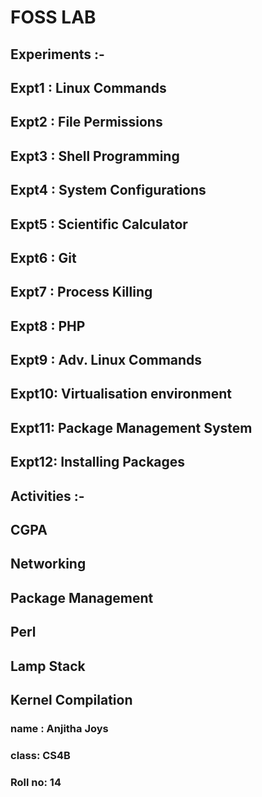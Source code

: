 # FOSS LAB                                                                  
 
 ## Experiments :-
   
   ## Expt1 : Linux Commands
   ## Expt2 : File Permissions
   ## Expt3 : Shell Programming
   ## Expt4 : System Configurations
   ## Expt5 : Scientific Calculator
   ## Expt6 : Git
   ## Expt7 : Process Killing
   ## Expt8 : PHP
   ## Expt9 : Adv. Linux Commands
   ## Expt10: Virtualisation environment
   ## Expt11: Package Management System
   ## Expt12: Installing Packages
  
 ## Activities :- 
   ## CGPA
   ## Networking
   ## Package Management
   ## Perl
   ## Lamp Stack
   ## Kernel Compilation
   
### name : Anjitha Joys
### class: CS4B
### Roll no: 14
